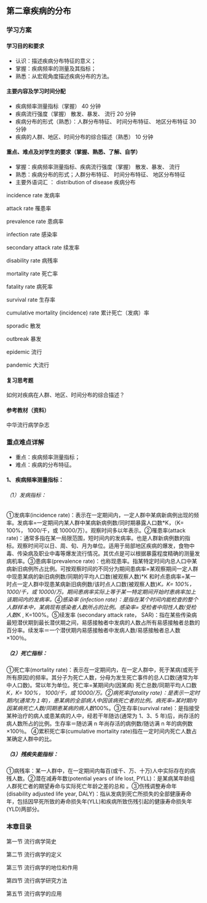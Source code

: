 ## 第二章疾病的分布
> 

### 学习方案

#### 学习目的和要求

- 认识：描述疾病分布特征的意义；
- 掌握：疾病频率的测量及其指标；
- 熟悉：从宏观角度描述疾病分布的方法。

#### 主要内容及学习时间分配

- 疾病频率测量指标（掌握）                                                  40 分钟 
- 疾病流行强度（掌握）   散发、暴发、 流行                                   20 分钟 
- 疾病分布的形式（熟悉）：人群分布特征、 时间分布特征、  地区分布特征           30 分钟 
- 疾病的人群、地区、时间分布的综合描述（熟悉）                                10 分钟


#### 重点、难点及对学生的要求（掌握、熟悉、了解、自学） 
- 掌握：疾病频率测量指标、疾病流行强度（掌握）   散发、暴发、 流行                                                                
- 熟悉：疾病分布的形式；人群分布特征、 时间分布特征、  地区分布特征
- 主要外语词汇 ：
distribution of disease                疾病分布 

incidence rate                         发病率 

attack rate                            罹患率 

prevalence  rate                         患病率 

infection  rate                           感染率 

secondary  attack  rate                   续发率 

disability  rate                           病残率 

mortality  rate                           死亡率 

fatality  rate                            病死率 

survival  rate                            生存率 

cumulative  mortality (incidence)  rate      累计死亡（发病）率 

sporadic                                散发 

outbreak                                暴发 

epidemic                                流行 

pandemic                               大流行


#### 复习思考题
如何对疾病在人群、地区、时间分布的综合描述？

#### 参考教材（资料） 
中华流行病学杂志

### 重点难点详解

- 重点：疾病频率测量指标； 
- 难点：疾病的分布特征。

#### 1、 疾病频率测量指标： 
###### （1）发病指标：
①发病率(incidence rate)：表示在一定期间内，一定人群中某病新病例出现的频率。发病率=一定期间内某人群中某病新病例数/同时期暴露人口数*K，（K= 100%， 1000/千，或 10000/万）。观察时间多以年表示。②罹患率(attack rate)：通常多指在某一局限范围，短时间内的发病率。也是人群新病例数的指标。观察时间可以日、周、旬、月为单位。适用于局部地区疾病的爆发，食物中毒、传染病及职业中毒等爆发流行情况。其优点是可以根据暴露程度精确的测量发病机率。③患病率(prevalence rate)：也称现患率。指某特定时间内总人口中某病新旧病例所占比例。可按观察时间的不同分为期间患病率=某观察期间一定人群中现患某病的新旧病例数/同期的平均人口数(被观察人数)*K 和时点患病率=某一时点一定人群中现患某病新旧病例数/该时点人口数(被观察人数)*K。K= 100%，1000/千，或 10000/万。期间患病率实际上等于某一特定期间开始时患病率加上该期间内的发病率。④感染率 (infection rate)：是指在某个时间内能检查的整个人群样本中，某病现有感染者人数所占的比例。感染率= 受检者中阳性人数/受检人数*K , K=100%。⑤续发率 (secondary attack rate， SAR)：指在某些传染病最短潜伏期到最长潜伏期之间，易感接触者中发病的人数占所有易感接触者总数的百分率。续发率＝一个潜伏期内易感接触者中发病人数/易感接触者总人数 ×100％。 
##### （2）死亡指标：
①死亡率(mortality rate)：表示在一定期间内，在一定人群中，死于某病(或死于所有原因)的频率。其分子为死亡人数，分母为发生死亡事件的总人口数(通常为年中人口数)。常以年为单位。死亡率=某期间内(因某病) 死亡总数/同期平均人口数*K，K= 100%， 1000/千，或 10000/万。②病死率(fatality rate)：是表示一定时期内(通常为１年)，患某病的全部病人中因该病死亡者的比例。病死率=某时期内因某病死亡人数/同期患某病的病人数*100%。③生存率(survival rate)：是指接受某种治疗的病人或患某病的人中，经若干年随访(通常为 1、3、5 年)后，尚存活的病人数所占的比例。生存率＝随访满 n 年尚存活的病例数/随访满 n 年的病例数 ×100％。 ④累积死亡率(cumulative mortality rate)指在一定时间内死亡人数占某确定人群中的比。 
##### （3）残疾失能指标：
①病残率：某一人群中，在一定期间内每百(或千、万、十万)人中实际存在的病残人数。②潜在减寿年数(potential years of life lost, PYLL)：是某病某年龄组人群死亡者的期望寿命与实际死亡年龄之差的总和 。③伤残调整寿命年(disability adjusted life year, DALY)：指从发病到死亡所损失的全部健康寿命年，包括因早死所致的寿命损失年(YLL)和疾病所致伤残引起的健康寿命损失年(YLD)两部分。



### 本章目录
第一节 流行病学简史

第二节 流行病学的定义

第三节 流行病学的地位和作用

第四节 流行病学研究方法

第五节 流行病学的应用